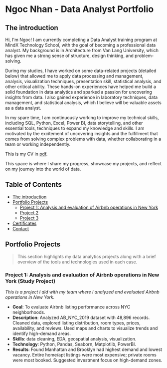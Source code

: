 # Ngoc Nhan - Data Analyst Portfolio

## The introduction
Hi, I'm Ngoc! I am currently completing a Data Analyst training program at MindX Technology School, with the goal of becoming a professional data analyst. My background is in Architecture from Van Lang University, which has given me a strong sense of structure, design thinking, and problem-solving.

During my studies, I have worked on some data-related projects (detailed below) that allowed me to apply data processing and management, analysis, visualization techniques, presentation skill, statistical analysis, and other critical ability. These hands-on experiences have helped me build a solid foundation in data analytics and sparked a passion for uncovering insights from data. I also gained experience in laboratory techniques, data management, and statistical analysis, which I believe will be valuable assets as a data analyst.

In my spare time, I am continuously working to improve my technical skills, including SQL, Python, Excel, Power BI, data storytelling, and other essential tools, techniques to expand my knowledge and skills. I am motivated by the excitement of uncovering insights and the fulfillment that comes from solving complex problems with data, whether collaborating in a team or working independently.

This is my CV in [pdf](https://github.com/nhungoc1510/nhungoc/edit/main/README.md).

This space is where I share my progress, showcase my projects, and reflect on my journey into the world of data.

## Table of Contents
- [The introduction](https://github.com/nhungoc1510/nhungoc/blob/main/README.md#the-introduction)
- [Portfolio Projects](https://github.com/nhungoc1510/nhungoc/blob/main/README.md#portfolio-projects)
     - [Project 1: Analysis and evaluation of Airbnb operations in New York](https://github.com/nhungoc1510/nhungoc/blob/main/README.md)
     - [Project 2](https://github.com/nhungoc1510/nhungoc/blob/main/README.md)
     - [Project 3](https://github.com/nhungoc1510/nhungoc/blob/main/README.md)
- [Certificates](https://github.com/nhungoc1510/nhungoc/blob/main/README.md)
- [Contact](https://github.com/nhungoc1510/nhungoc/blob/main/README.md)
       
## Portfolio Projects
>This section highlights my data analytics projects along with a brief overview of the tools and technologies used in each case.

### Project 1: Analysis and evaluation of Airbnb operations in New York (Study Project)
*This is a project I did with my team where I analyzed and evaluated Airbnb operations in New York.*

- **Goal**: To evaluate Airbnb listing performance across NYC neighborhoods.
- **Description**: Analyzed AB_NYC_2019 dataset with 48,896 records. Cleaned data, explored listing distribution, room types, prices, availability, and reviews. Used maps and charts to visualize trends and identify high-demand areas.
- **Skills**: data cleaning, EDA, geospatial analysis, visualization.
- **Technology**: Python, Pandas, Seaborn, Matplotlib, PowerBI.
- **Results**: Found Manhattan and Brooklyn had highest demand and lowest vacancy. Entire home/apt listings were most expensive; private rooms were most booked. Suggested investment focus on high-demand zones.
